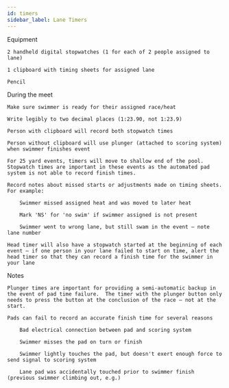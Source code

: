 ```yaml
---
id: timers
sidebar_label: Lane Timers
---
```



Equipment 

    2 handheld digital stopwatches (1 for each of 2 people assigned to lane) 

    1 clipboard with timing sheets for assigned lane 

    Pencil 

 

During the meet 

    Make sure swimmer is ready for their assigned race/heat 

    Write legibly to two decimal places (1:23.90, not 1:23.9) 

    Person with clipboard will record both stopwatch times 

    Person without clipboard will use plunger (attached to scoring system) when swimmer finishes event 

    For 25 yard events, timers will move to shallow end of the pool.  Stopwatch times are important in these events as the automated pad system is not able to record finish times. 

    Record notes about missed starts or adjustments made on timing sheets.  For example: 

        Swimmer missed assigned heat and was moved to later heat 

        Mark 'NS' for 'no swim' if swimmer assigned is not present 

        Swimmer went to wrong lane, but still swam in the event – note lane number 

    Head timer will also have a stopwatch started at the beginning of each event – if one person in your lane failed to start on time, alert the head timer so that they can record a finish time for the swimmer in your lane 

 

Notes 

    Plunger times are important for providing a semi-automatic backup in the event of pad time failure.  The timer with the plunger button only needs to press the button at the conclusion of the race – not at the start.   

    Pads can fail to record an accurate finish time for several reasons 

        Bad electrical connection between pad and scoring system 

        Swimmer misses the pad on turn or finish 

        Swimmer lightly touches the pad, but doesn't exert enough force to send signal to scoring system 

        Lane pad was accidentally touched prior to swimmer finish (previous swimmer climbing out, e.g.) 
